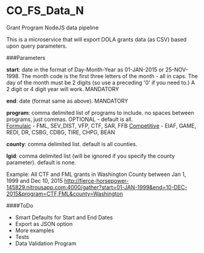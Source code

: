 # CO_FS_Data_N
Grant Program NodeJS data pipeline

This is a microservice that will export DOLA grants data (as CSV) based upon query parameters.

###Parameters

**start**: date in the format of Day-Month-Year as 01-JAN-2015 or 25-NOV-1998.  The month code is the first three letters of the month - all in caps.  The day of the month must be 2 digits (so use a preceding '0' if you need to.)  A 2 digit or 4 digit year will work.  MANDATORY

**end**: date (format same as above).  MANDATORY

**program**: comma delimited list of programs to include.  no spaces between programs, just commas.  OPTIONAL - default is all.  
<u>Formulaic</u> - FML, SEV\_DIST, VFP, CTF, SAR, FFB 
<u>Competitive</u> - EIAF, GAME, REDI, DR, CSBG, CDBG, TIRE, CHPG, BEAN

**county**: comma delimited list.  default is all counties.

**lgid**: comma delimited list (will be ignored if you specify the county parameter).  default is none.

Example: All CTF and FML grants in Washington County between Jan 1, 1999 and Dec 10, 2015
http://fierce-horsepower-145829.nitrousapp.com:4000/gather?start=01-JAN-1999&end=10-DEC-2015&program=CTF,FML&county=Washington

####ToDo

<ul>
<li>Smart Defaults for Start and End Dates</li>
<li>Export as JSON option</li>
<li>More examples</li>
<li>Tests</li>
<li>Data Validation Program</li>
</ul>